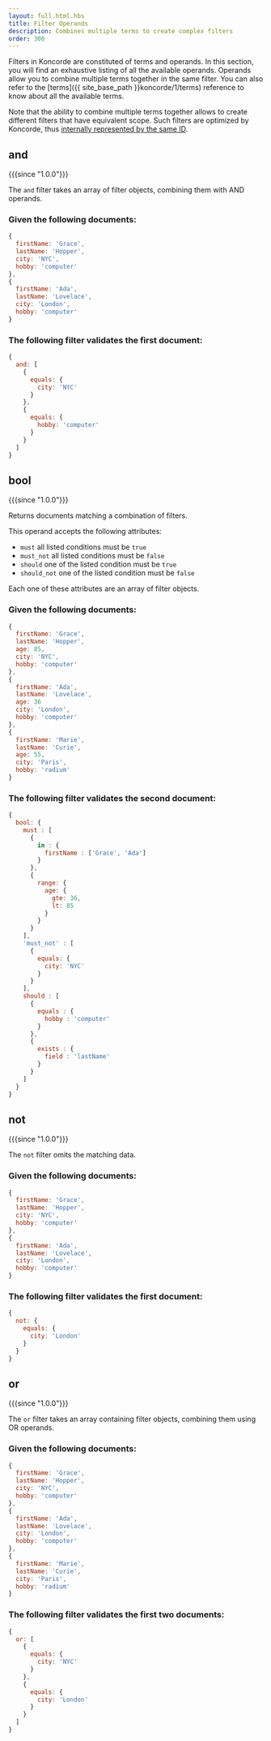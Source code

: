 ```yaml
---
layout: full.html.hbs
title: Filter Operands
description: Combines multiple terms to create complex filters
order: 300
---
```


Filters in Koncorde are constituted of terms and operands. In this section, you will find an exhaustive listing of all 
the available operands. Operands allow you to combine multiple terms together in the same filter.
You can also refer to the [terms]({{ site_base_path }}koncorde/1/terms) reference to know about
all the available terms.

<div class="alert alert-info">
Note that the ability to combine multiple terms together allows to create different filters that have equivalent scope.
Such filters are optimized by Koncorde, thus <a href="{{ site_base_path }}koncorde/1/advanced#filter-equivalence-default">internally represented by the same ID</a>.
</div>

## and

{{{since "1.0.0"}}}

The `and` filter takes an array of filter objects, combining them with AND operands.

### Given the following documents:

```javascript
{
  firstName: 'Grace',
  lastName: 'Hopper',
  city: 'NYC',
  hobby: 'computer'
},
{
  firstName: 'Ada',
  lastName: 'Lovelace',
  city: 'London',
  hobby: 'computer'
}
```

### The following filter validates the first document:

```javascript
{
  and: [
    {
      equals: {
        city: 'NYC'
      }
    },
    {
      equals: {
        hobby: 'computer'
      }
    }
  ]
}
```


## bool

{{{since "1.0.0"}}}

Returns documents matching a combination of filters.

This operand accepts the following attributes:

* `must` all listed conditions must be `true`
* `must_not` all listed conditions must be `false`
* `should` one of the listed condition must be `true`
* `should_not` one of the listed condition must be `false`

Each one of these attributes are an array of filter objects.

### Given the following documents:

```javascript
{
  firstName: 'Grace',
  lastName: 'Hopper',
  age: 85,
  city: 'NYC',
  hobby: 'computer'
},
{
  firstName: 'Ada',
  lastName: 'Lovelace',
  age: 36
  city: 'London',
  hobby: 'computer'
},
{
  firstName: 'Marie',
  lastName: 'Curie',
  age: 55,
  city: 'Paris',
  hobby: 'radium'
}
```

### The following filter validates the second document:

```javascript
{
  bool: {
    must : [
      {
        in : {
          firstName : ['Grace', 'Ada']
        }
      },
      {
        range: {
          age: {
            gte: 36,
            lt: 85
          }
        }
      }
    ],
    'must_not' : [
      {
        equals: {
          city: 'NYC'
        }
      }
    ],
    should : [
      {
        equals : {
          hobby : 'computer'
        }
      },
      {
        exists : {
          field : 'lastName'
        }
      }
    ]
  }
}
```

## not

{{{since "1.0.0"}}}

The `not` filter omits the matching data.

### Given the following documents:

```javascript
{
  firstName: 'Grace',
  lastName: 'Hopper',
  city: 'NYC',
  hobby: 'computer'
},
{
  firstName: 'Ada',
  lastName: 'Lovelace',
  city: 'London',
  hobby: 'computer'
}
```

### The following filter validates the first document:

```javascript
{
  not: {
    equals: {
      city: 'London'
    }
  }
}
```


## or

{{{since "1.0.0"}}}

The `or` filter takes an array containing filter objects, combining them using OR operands.

### Given the following documents:

```javascript
{
  firstName: 'Grace',
  lastName: 'Hopper',
  city: 'NYC',
  hobby: 'computer'
},
{
  firstName: 'Ada',
  lastName: 'Lovelace',
  city: 'London',
  hobby: 'computer'
},
{
  firstName: 'Marie',
  lastName: 'Curie',
  city: 'Paris',
  hobby: 'radium'
}
```

### The following filter validates the first two documents:

```javascript
{
  or: [
    {
      equals: {
        city: 'NYC'
      }
    },
    {
      equals: {
        city: 'London'
      }
    }
  ]
}
```
